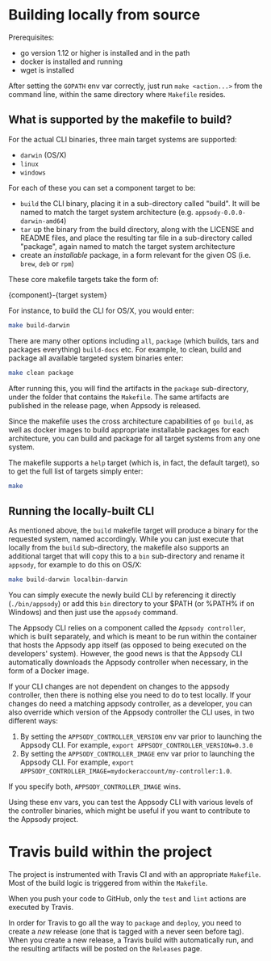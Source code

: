 
# Building locally from source

Prerequisites:

* go version 1.12 or higher is installed and in the path
* docker is installed and running
* wget is installed

After setting the `GOPATH` env var correctly, just run `make <action...>` from the command line, within the same directory where `Makefile` resides.

## What is supported by the makefile to build?

For the actual CLI binaries, three main target systems are supported:

* `darwin` (OS/X)
* `linux`
* `windows`

For each of these you can set a component target to be:

* `build` the CLI binary, placing it in a sub-directory called "build". It will be named to match the target system architecture (e.g. `appsody-0.0.0-darwin-amd64`)
* `tar` up the binary from the build directory, along with the LICENSE and README files, and place the resulting tar file in a sub-directory called "package", again named to match the target system architecture
* create an *installable* package, in a form relevant for the given OS (i.e. `brew`, `deb` or `rpm`)

These core makefile targets take the form of:

{component}-{target system}

For instance, to build the CLI for OS/X, you would enter:

```bash
make build-darwin
```

There are many other options including `all`, `package` (which builds, tars and packages everything) `build-docs` etc. For example, to clean, build and package all available targeted system binaries enter:

```bash
make clean package
```

After running this, you will find the artifacts in the `package` sub-directory, under the folder that contains the `Makefile`. The same artifacts are published in the release page, when Appsody is released.

Since the makefile uses the cross architecture capabilities of `go build`, as well as docker images to build appropriate installable packages for each architecture, you can build and package for all target systems from any one system.

The makefile supports a `help` target (which is, in fact, the default target), so to get the full list of targets simply enter:

```bash
make
```

## Running the locally-built CLI

As mentioned above, the `build` makefile target will produce a binary for the requested system, named accordingly. While you can just execute that locally from the `build` sub-directory, the makefile also supports an additional target that will copy this to a `bin` sub-directory and rename it `appsody`, for example to do this on OS/X:

```bash
make build-darwin localbin-darwin
```

You can simply execute the newly build CLI by referencing it directly (`./bin/appsody`) or add this `bin` directory to your $PATH (or %PATH% if on Windows) and then just use the `appsody` command.

The Appsody CLI relies on a component called the `Appsody controller`, which is built separately, and which is meant to be run within the container that hosts the Appsody app itself (as opposed to being executed on the developers' system). However, the good news is that the Appsody CLI automatically downloads the Appsody controller when necessary, in the form of a Docker image.

If your CLI changes are not dependent on changes to the appsody controller, then there is nothing else you need to do to test locally. If your changes do need a matching appsody controller, as a developer, you can also override which version of the Appsody controller the CLI uses, in two different ways:

1) By setting the `APPSODY_CONTROLLER_VERSION` env var prior to launching the Appsody CLI. For example, `export APPSODY_CONTROLLER_VERSION=0.3.0`
2) By setting the `APPSODY_CONTROLLER_IMAGE` env var prior to launching the Appsody CLI. For example, `export APPSODY_CONTROLLER_IMAGE=mydockeraccount/my-controller:1.0`.

If you specify both, `APPSODY_CONTROLLER_IMAGE` wins.

Using these env vars, you can test the Appsody CLI with various levels of the controller binaries, which might be useful if you want to contribute to the Appsody project.

# Travis build within the project

The project is instrumented with Travis CI and with an appropriate `Makefile`. Most of the build logic is triggered from within the `Makefile`.

When you push your code to GitHub, only the `test` and `lint` actions are executed by Travis.

In order for Travis to go all the way to `package` and `deploy`, you need to create a *new* release (one that is tagged with a never seen before tag). When you create a new release, a Travis build with automatically run, and the resulting artifacts will be posted on the `Releases` page. 
